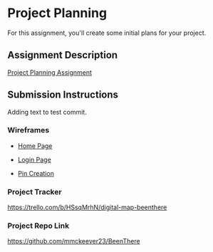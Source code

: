 # Project Planning
For this assignment, you'll create some initial plans for your project.

## Assignment Description
[Project Planning Assignment](https://education.launchcode.org/liftoff/modules/assignments/project-planning)

## Submission Instructions

Adding text to test commit.

### Wireframes

* [Home Page](./BeenThereHome.png)

* [Login Page](./BeenThereLogIn.png)

* [Pin Creation](./BeenTherePinCreation.png)

### Project Tracker

https://trello.com/b/HSsqMrhN/digital-map-beenthere

### Project Repo Link

https://github.com/mmckeever23/BeenThere
